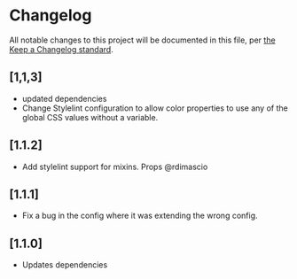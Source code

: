 # Changelog

All notable changes to this project will be documented in this file, per [the Keep a Changelog standard](http://keepachangelog.com/).

## [1,1,3]
- updated dependencies
- Change Stylelint configuration to allow color properties to use any of the global CSS values without a variable.

## [1.1.2]
- Add stylelint support for mixins. Props @rdimascio

## [1.1.1]
- Fix a bug in the config where it was extending the wrong config.

## [1.1.0]
- Updates dependencies